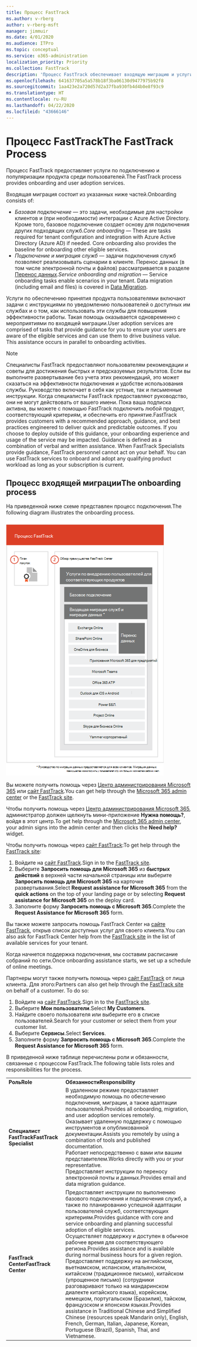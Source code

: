 ```yaml
---
title: Процесс FastTrack
ms.author: v-rberg
author: v-rberg-msft
manager: jimmuir
ms.date: 4/01/2020
ms.audience: ITPro
ms.topic: conceptual
ms.service: o365-administration
localization_priority: Priority
ms.collection: FastTrack
description: 'Процесс FastTrack обеспечивает входящую миграцию и услуги по популяризации продукта среди пользователей. '
ms.openlocfilehash: 641637705a5a578b18f3ba06130d9477975b92f8
ms.sourcegitcommit: 1aa423e2a720d57d2a37fba930fb4d4b0e8f93c9
ms.translationtype: HT
ms.contentlocale: ru-RU
ms.lasthandoff: 04/22/2020
ms.locfileid: "43666146"
---
```

# <a name="the-fasttrack-process"></a><span data-ttu-id="595d5-103">Процесс FastTrack</span><span class="sxs-lookup"><span data-stu-id="595d5-103">The FastTrack Process</span></span>

<span data-ttu-id="595d5-104">Процесс FastTrack предоставляет услуги по подключению и популяризации продукта среди пользователей.</span><span class="sxs-lookup"><span data-stu-id="595d5-104">The FastTrack process provides onboarding and user adoption services.</span></span> 
  
<span data-ttu-id="595d5-105">Входящая миграция состоит из указанных ниже частей.</span><span class="sxs-lookup"><span data-stu-id="595d5-105">Onboarding consists of:</span></span>
  
- <span data-ttu-id="595d5-p101">*Базовая подключение* — это задачи, необходимые для настройки клиентов и (при необходимости) интеграции с Azure Active Directory. Кроме того, базовое подключение создает основу для подключения других подходящих служб.</span><span class="sxs-lookup"><span data-stu-id="595d5-p101">*Core onboarding* — These are tasks required for tenant configuration and integration with Azure Active Directory (Azure AD) if needed. Core onboarding also provides the baseline for onboarding other eligible services.</span></span> 
- <span data-ttu-id="595d5-p102">*Подключение и миграция служб* — задачи подключения служб позволяют реализовывать сценарии в клиенте. Перенос данных (в том числе электронной почты и файлов) рассматривается в разделе [Перенос данных](O365-data-migration.md).</span><span class="sxs-lookup"><span data-stu-id="595d5-p102">*Service onboarding and migration* — Service onboarding tasks enable scenarios in your tenant. Data migration (including email and files) is covered in [Data Migration](O365-data-migration.md).</span></span> 
    
<span data-ttu-id="595d5-p103">Услуги по обеспечению принятия продукта пользователями включают задачи с инструкциями по уведомлению пользователей о доступных им службах и о том, как использовать эти службы для повышения эффективности работы. Такая помощь оказывается одновременно с мероприятиями по входящей миграции.</span><span class="sxs-lookup"><span data-stu-id="595d5-p103">User adoption services are comprised of tasks that provide guidance for you to ensure your users are aware of the eligible services and can use them to drive business value. This assistance occurs in parallel to onboarding activities.</span></span>
  
> [!NOTE]
> <span data-ttu-id="595d5-p104">Специалисты FastTrack предоставляют пользователям рекомендации и советы для достижения быстрых и предсказуемых результатов. Если вы выполните развертывание без учета этих рекомендаций, это может сказаться на эффективности подключения и удобстве использования службы. Руководство включает в себя как устные, так и письменные инструкции. Когда специалисты FastTrack предоставляют руководство, они не могут действовать от вашего имени. Пока ваша подписка активна, вы можете с помощью FastTrack подключить любой продукт, соответствующий критериям, и обеспечить его принятие.</span><span class="sxs-lookup"><span data-stu-id="595d5-p104">FastTrack provides customers with a recommended approach, guidance, and best practices engineered to deliver quick and predictable outcomes. If you choose to deploy outside of this guidance, your onboarding experience and usage of the service may be impacted. Guidance is defined as a combination of verbal and written assistance. When FastTrack Specialists provide guidance, FastTrack personnel cannot act on your behalf. You can use FastTrack services to onboard and adopt any qualifying product workload as long as your subscription is current.</span></span> 
  
## <a name="the-onboarding-process"></a><span data-ttu-id="595d5-117">Процесс входящей миграции</span><span class="sxs-lookup"><span data-stu-id="595d5-117">The onboarding process</span></span>

<span data-ttu-id="595d5-118">На приведенной ниже схеме представлен процесс подключения.</span><span class="sxs-lookup"><span data-stu-id="595d5-118">The following diagram illustrates the onboarding process.</span></span>
  
![График использования преимущества подключения](media/o365-onboarding-timeline-m365-apps.png)
  
<span data-ttu-id="595d5-120">Вы можете получить помощь через [Центр администрирования Microsoft 365](https://go.microsoft.com/fwlink/?linkid=2032704) или [сайт FastTrack](https://go.microsoft.com/fwlink/?linkid=780698).</span><span class="sxs-lookup"><span data-stu-id="595d5-120">You can get help through the [Microsoft 365 admin center](https://go.microsoft.com/fwlink/?linkid=2032704) or the [FastTrack site](https://go.microsoft.com/fwlink/?linkid=780698).</span></span> 

<span data-ttu-id="595d5-121">Чтобы получить помощь через [Центр администрирования Microsoft 365](https://go.microsoft.com/fwlink/?linkid=2032704), администратор должен щелкнуть мини-приложение **Нужна помощь?**, войдя в этот центр.</span><span class="sxs-lookup"><span data-stu-id="595d5-121">To get help through the [Microsoft 365 admin center](https://go.microsoft.com/fwlink/?linkid=2032704), your admin signs into the admin center and then clicks the **Need help?** widget.</span></span> 

<span data-ttu-id="595d5-122">Чтобы получить помощь через [сайт FastTrack](https://go.microsoft.com/fwlink/?linkid=780698):</span><span class="sxs-lookup"><span data-stu-id="595d5-122">To get help through the [FastTrack site](https://go.microsoft.com/fwlink/?linkid=780698):</span></span> 
1.    <span data-ttu-id="595d5-123">Войдите на [сайт FastTrack](https://go.microsoft.com/fwlink/?linkid=780698).</span><span class="sxs-lookup"><span data-stu-id="595d5-123">Sign in to the [FastTrack site](https://go.microsoft.com/fwlink/?linkid=780698).</span></span> 
2.    <span data-ttu-id="595d5-124">Выберите **Запросить помощь для Microsoft 365** из **быстрых действий** в верхней части начальной страницы или выберите **Запросить помощь для Microsoft 365** на карточке развертывания.</span><span class="sxs-lookup"><span data-stu-id="595d5-124">Select **Request assistance for Microsoft 365** from the **quick actions** on the top of your landing page or by selecting **Request assistance for Microsoft 365** on the deploy card.</span></span>
3.    <span data-ttu-id="595d5-125">Заполните форму **Запросить помощь с Microsoft 365**.</span><span class="sxs-lookup"><span data-stu-id="595d5-125">Complete the **Request Assistance for Microsoft 365** form.</span></span> 
  
 <span data-ttu-id="595d5-126">Вы также можете запросить помощь FastTrack Center на [сайте FastTrack](https://go.microsoft.com/fwlink/?linkid=780698), открыв список доступных услуг для своего клиента.</span><span class="sxs-lookup"><span data-stu-id="595d5-126">You can also ask for FastTrack Center help from the [FastTrack site](https://go.microsoft.com/fwlink/?linkid=780698) in the list of available services for your tenant.</span></span> 
    
 <span data-ttu-id="595d5-127">Когда начнется поддержка подключения, мы составим расписание собраний по сети.</span><span class="sxs-lookup"><span data-stu-id="595d5-127">Once onboarding assistance starts, we set up a schedule of online meetings.</span></span>
    
<span data-ttu-id="595d5-p105">Партнеры могут также получить помощь через [сайт FastTrack](https://go.microsoft.com/fwlink/?linkid=780698) от лица клиента. Для этого:</span><span class="sxs-lookup"><span data-stu-id="595d5-p105">Partners can also get help through the [FastTrack site](https://go.microsoft.com/fwlink/?linkid=780698) on behalf of a customer. To do so:</span></span>
1.    <span data-ttu-id="595d5-130">Войдите на [сайт FastTrack](https://go.microsoft.com/fwlink/?linkid=780698).</span><span class="sxs-lookup"><span data-stu-id="595d5-130">Sign in to the [FastTrack site](https://go.microsoft.com/fwlink/?linkid=780698).</span></span> 
2.    <span data-ttu-id="595d5-131">Выберите **Мои пользователи**.</span><span class="sxs-lookup"><span data-stu-id="595d5-131">Select **My Customers**.</span></span>
3.    <span data-ttu-id="595d5-132">Найдите своего пользователя или выберите его в списке пользователей.</span><span class="sxs-lookup"><span data-stu-id="595d5-132">Search for your customer or select them from your customer list.</span></span>
4.    <span data-ttu-id="595d5-133">Выберите **Сервисы**.</span><span class="sxs-lookup"><span data-stu-id="595d5-133">Select **Services**.</span></span>
5.    <span data-ttu-id="595d5-134">Заполните форму **Запросить помощь с Microsoft 365**.</span><span class="sxs-lookup"><span data-stu-id="595d5-134">Complete the **Request Assistance for Microsoft 365** form.</span></span> 

<span data-ttu-id="595d5-135">В приведенной ниже таблице перечислены роли и обязанности, связанные с процессом FastTrack.</span><span class="sxs-lookup"><span data-stu-id="595d5-135">The following table lists roles and responsibilities for the process.</span></span>
    
|||
|:-----|:-----|
|<span data-ttu-id="595d5-136">**Роль**</span><span class="sxs-lookup"><span data-stu-id="595d5-136">**Role**</span></span> <br/> |<span data-ttu-id="595d5-137">**Обязанности**</span><span class="sxs-lookup"><span data-stu-id="595d5-137">**Responsibility**</span></span> <br/> |
|<span data-ttu-id="595d5-138">**Специалист FastTrack**</span><span class="sxs-lookup"><span data-stu-id="595d5-138">**FastTrack Specialist**</span></span> <br/> |<span data-ttu-id="595d5-139">В удаленном режиме предоставляет необходимую помощь по обеспечению подключения, миграции, а также адаптации пользователей.</span><span class="sxs-lookup"><span data-stu-id="595d5-139">Provides all onboarding, migration, and user adoption services remotely.</span></span>  <br/> <span data-ttu-id="595d5-140">Оказывает удаленную поддержку с помощью инструментов и опубликованной документации.</span><span class="sxs-lookup"><span data-stu-id="595d5-140">Assists you remotely by using a combination of tools and published documentation.</span></span> <br/> <span data-ttu-id="595d5-141">Работает непосредственно с вами или вашим представителем.</span><span class="sxs-lookup"><span data-stu-id="595d5-141">Works directly with you or your representative.</span></span> <br/> <span data-ttu-id="595d5-142">Предоставляет инструкции по переносу электронной почты и данных.</span><span class="sxs-lookup"><span data-stu-id="595d5-142">Provides email and data migration guidance.</span></span>|
|<span data-ttu-id="595d5-143">**FastTrack Center**</span><span class="sxs-lookup"><span data-stu-id="595d5-143">**FastTrack Center**</span></span>  <br/> |<span data-ttu-id="595d5-144">Предоставляет инструкции по выполнению базового подключения и подключения служб, а также по планированию успешной адаптации пользователей служб, соответствующих критериям.</span><span class="sxs-lookup"><span data-stu-id="595d5-144">Provides guidance with core and service onboarding and planning successful adoption of eligible services.</span></span>  <br/> <span data-ttu-id="595d5-145">Осуществляет поддержку и доступен в обычное рабочее время для соответствующего региона.</span><span class="sxs-lookup"><span data-stu-id="595d5-145">Provides assistance and is available during normal business hours for a given region.</span></span> <br/> <span data-ttu-id="595d5-146">Предоставляет поддержку на английском, вьетнамском, испанском, итальянском, китайском (традиционное письмо), китайском (упрощенное письмо) (сотрудники разговаривают только на мандаринском диалекте китайского языка), корейском, немецком, португальском (Бразилия), тайском, французском и японском языках.</span><span class="sxs-lookup"><span data-stu-id="595d5-146">Provides assistance in Traditional Chinese and Simplified Chinese (resources speak Mandarin only), English, French, German, Italian, Japanese, Korean, Portuguese (Brazil), Spanish, Thai, and Vietnamese.</span></span>|
